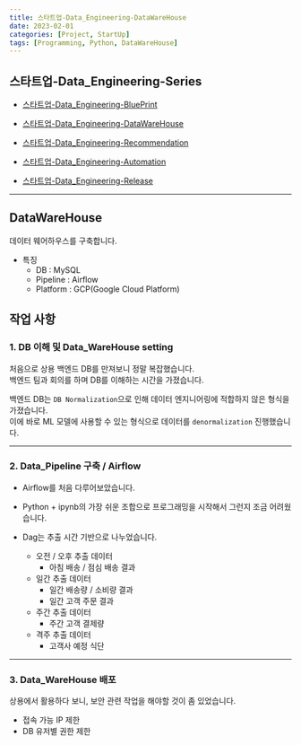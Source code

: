 ```yaml
---
title: 스타트업-Data_Engineering-DataWareHouse
date: 2023-02-01
categories: [Project, StartUp]
tags: [Programming, Python, DataWareHouse]
---
```


## 스타트업-Data_Engineering-Series

- [스타트업-Data_Engineering-BluePrint](/posts/startup-blueprint/)

- [스타트업-Data_Engineering-DataWareHouse](/posts/startup-datawarehouse/)

- [스타트업-Data_Engineering-Recommendation](/posts/startup-recommendation/)

- [스타트업-Data_Engineering-Automation](/posts/startup-automation/)

- [스타트업-Data_Engineering-Release](/posts/startup-release/)

---

## DataWareHouse

데이터 웨어하우스를 구축합니다.

- 특징
  - DB : MySQL
  - Pipeline : Airflow
  - Platform : GCP(Google Cloud Platform)

## 작업 사항

### 1. DB 이해 및 Data_WareHouse setting

처음으로 상용 백엔드 DB를 만져보니 정말 복잡했습니다.</br>
백엔드 팀과 회의를 하며 DB를 이해하는 시간을 가졌습니다.

백엔드 DB는 `DB Normalization`으로 인해 데이터 엔지니어링에 적합하지 않은 형식을 가졌습니다.</br>
이에 바로 ML 모델에 사용할 수 있는 형식으로 데이터를 `denormalization` 진행했습니다.

---

### 2. Data_Pipeline 구축 / Airflow

- Airflow를 처음 다루어보았습니다.

- Python + ipynb의 가장 쉬운 조합으로 프로그래밍을 시작해서 그런지 조금 어려웠습니다.

- Dag는 추출 시간 기반으로 나누었습니다.
  - 오전 / 오후 추출 데이터
    - 아침 배송 / 점심 배송 결과
  - 일간 추출 데이터
    - 일간 배송량 / 소비량 결과
    - 일간 고객 주문 결과
  - 주간 추출 데이터
    - 주간 고객 결제량
  - 격주 추출 데이터
    - 고객사 예정 식단

---

### 3. Data_WareHouse 배포

상용에서 활용하다 보니, 보안 관련 작업을 해야할 것이 좀 있었습니다.

- 접속 가능 IP 제한
- DB 유저별 권한 제한
